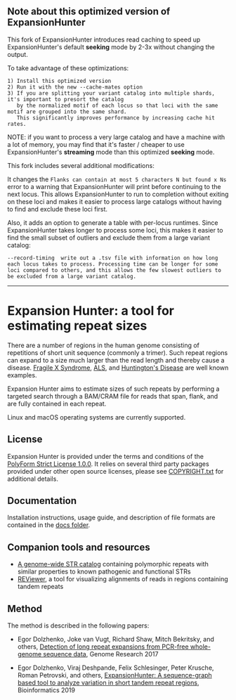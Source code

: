 ## Note about this optimized version of ExpansionHunter 

This fork of ExpansionHunter introduces read caching to speed up ExpansionHunter's default **seeking** mode by 2-3x without changing the output. 

To take advantage of these optimizations:
```
1) Install this optimized version
2) Run it with the new --cache-mates option 
3) If you are splitting your variant catalog into multiple shards, it's important to presort the catalog
   by the normalized motif of each locus so that loci with the same motif are grouped into the same shard. 
   This significantly improves performance by increasing cache hit rates. 
```

NOTE: if you want to process a very large catalog and have a machine with a lot of memory, you may find that it's faster / cheaper to use ExpansionHunter's **streaming** mode than this optimized **seeking** mode.

This fork includes several additional modifications:

It changes the `Flanks can contain at most 5 characters N but found x Ns` error to a warning that ExpansionHunter will print before continuing to the next locus. This allows ExpansionHunter to run to completion without exiting on these loci and makes it easier to process large catalogs without having to find and exclude these loci first.

Also, it adds an option to generate a table with per-locus runtimes. Since ExpansionHunter takes longer to process some loci, this makes it easier to find the small subset of outliers and exclude them from a large variant catalog:
```
--record-timing  write out a .tsv file with information on how long each locus takes to process. Processing time can be longer for some loci compared to others, and this allows the few slowest outliers to be excluded from a large variant catalog. 
```


---




# Expansion Hunter: a tool for estimating repeat sizes

There are a number of regions in the human genome consisting of repetitions of
short unit sequence (commonly a trimer). Such repeat regions can expand to a
size much larger than the read length and thereby cause a disease.
[Fragile X Syndrome](https://en.wikipedia.org/wiki/Fragile_X_syndrome),
[ALS](https://en.wikipedia.org/wiki/Amyotrophic_lateral_sclerosis), and
[Huntington's Disease](https://en.wikipedia.org/wiki/Huntington%27s_disease)
are well known examples.

Expansion Hunter aims to estimate sizes of such repeats by performing a targeted
search through a BAM/CRAM file for reads that span, flank, and are fully
contained in each repeat.

Linux and macOS operating systems are currently supported.

## License

Expansion Hunter is provided under the terms and conditions of the
[PolyForm Strict License 1.0.0](LICENSE.txt). It relies on several third party
packages provided under other open source licenses, please see
[COPYRIGHT.txt](COPYRIGHT.txt) for additional details.

## Documentation

Installation instructions, usage guide, and description of file formats are
contained in the [docs folder](docs/01_Introduction.md).

## Companion tools and resources

- [A genome-wide STR catalog](https://github.com/Illumina/RepeatCatalogs)
  containing polymorphic repeats with similar properties to known pathogenic and
  functional STRs
- [REViewer](https://github.com/Illumina/REViewer), a tool for visualizing
  alignments of reads in regions containing tandem repeats

## Method

The method is described in the following papers:

- Egor Dolzhenko, Joke van Vugt, Richard Shaw, Mitch Bekritsky, and others,
  [Detection of long repeat expansions from PCR-free whole-genome sequence data](http://genome.cshlp.org/content/27/11/1895),
  Genome Research 2017

- Egor Dolzhenko, Viraj Deshpande, Felix Schlesinger, Peter Krusche, Roman Petrovski, and others,
[ExpansionHunter: A sequence-graph based tool to analyze variation in short tandem repeat regions](https://academic.oup.com/bioinformatics/article/doi/10.1093/bioinformatics/btz431/5499079),
Bioinformatics 2019

